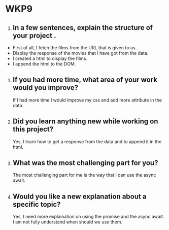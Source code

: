 # WKP9

1. ## In a few sentences, explain the structure of your project .

- First of all, I fetch the films from the URL that is given to us.
- Display the response of the movies that I have got from the data.
- I created a html to display the films.
- I append the html to the DOM. 
1. ## If you had more time, what area of your work would you improve?

    If I had more time I would improve my css and add more attribute in the data.

1. ## Did you learn anything new while working on this project?

    Yes, I learn how to get a response from the data and to append it in the html.
1. ## What was the most challenging part for you?
    The most challenging part for me is the way that I can use the async await.
1. ## Would you like a new explanation about a specific topic?
    Yes, I need more explaination on using the promise and the async await. I am not fully understand when should we use them.